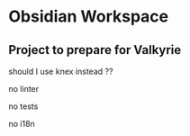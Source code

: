 # Obsidian Workspace

## Project to prepare for Valkyrie

should I use knex instead ??

no linter

no tests

no i18n
